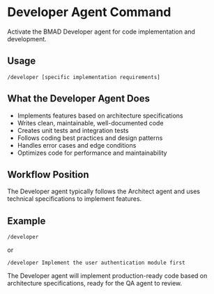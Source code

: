 # Developer Agent Command

Activate the BMAD Developer agent for code implementation and development.

## Usage
```
/developer [specific implementation requirements]
```

## What the Developer Agent Does
- Implements features based on architecture specifications
- Writes clean, maintainable, well-documented code
- Creates unit tests and integration tests
- Follows coding best practices and design patterns
- Handles error cases and edge conditions
- Optimizes code for performance and maintainability

## Workflow Position
The Developer agent typically follows the Architect agent and uses technical specifications to implement features.

## Example
```
/developer
```
or
```
/developer Implement the user authentication module first
```

The Developer agent will implement production-ready code based on architecture specifications, ready for the QA agent to review.